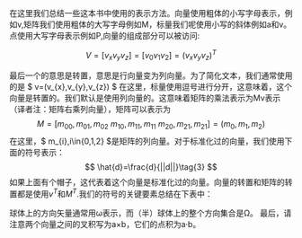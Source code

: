 在这里我们总结一些这本书中使用的表示方法。向量使用粗体的小写字母表示，例如v,矩阵我们使用粗体的大写字母例如M，标量我们呢使用小写的斜体例如a和v。点使用大写字母表示例如P,向量的组成部分可以被访问: 

$$ 
V=\left[{v_{x}v_{y} v_{z}}\right]=\left[{v_{0}v_{1}v_{2}}\right]=(v_{x} v_{y}v_{z})^{T	} \tag{1} 
$$

最后一个的意思是转置，意思是行向量变为列向量。为了简化文本，我们通常使用的是 $ v=(v_{x},v_{y},v_{z}) $ 在这里，标量使用逗号进行分开，这意味着，这个向量是转置的。我们默认是使用列向量的。这意味着矩阵的乘法表示为Mv表示（译者注：矩阵右乘列向量），矩阵可以表示为 $$ M=\left [{{m_{00},m_{01},m_{02} }\ {m_{10},m_{11},m_{11}}\ m_{20},m_{21},m_{21}}\right] \tag{2}=(m_{0},m_{1},m_{2}) $$ 在这里，$ m_{i}$,$i\in{0,1,2} $是矩阵的列向量。对于标准化过的向量，我们使用下面的符号表示： $$ \hat{d}=\frac{d}{||d||}\tag{3} $$ 如果上面有个帽子，这代表着这个向量是标准化过的向量。向量的转置和矩阵的转置都是使用$v^{T}$和$M^{T}$.我们的符号的关键要素总结在下表中：

球体上的方向矢量通常用ω表示，而（半）球体上的整个方向集合是Ω。 最后，请注意两个向量之间的叉积写为a×b，它们的点积为a·b。
